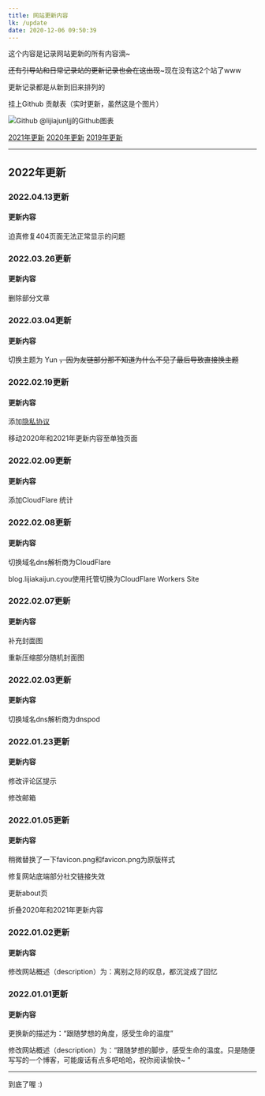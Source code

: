 ```yaml
---
title: 网站更新内容
lk: /update
date: 2020-12-06 09:50:39
---
```


这个内容是记录网站更新的所有内容滴~

~~还有引导站和日常记录站的更新记录也会在这出现~~~现在没有这2个站了www

更新记录都是从新到旧来排列的

挂上Github 贡献表（实时更新，虽然这是个图片）

![Github [@lijiajunljj](https://github.com/lijiajunljj)的Github图表](https://ghchart.rshah.org/lijiajunljj) 

[2021年更新](/update/2021) [2020年更新](/update/2020) [2019年更新](/update/2019)

---

## 2022年更新

### 2022.04.13更新

#### 更新内容

迫真修复404页面无法正常显示的问题

### 2022.03.26更新

#### 更新内容

删除部分文章

### 2022.03.04更新

#### 更新内容

切换主题为 Yun ~~，因为友链部分那不知道为什么不见了最后导致直接换主题~~

### 2022.02.19更新

#### 更新内容

添加[隐私协议](/privacy-policy)

移动2020年和2021年更新内容至单独页面

### 2022.02.09更新

#### 更新内容

添加CloudFlare 统计

### 2022.02.08更新

#### 更新内容

切换域名dns解析商为CloudFlare

blog.lijiakaijun.cyou使用托管切换为CloudFlare Workers Site

### 2022.02.07更新

#### 更新内容

补充封面图

重新压缩部分随机封面图

### 2022.02.03更新

#### 更新内容

切换域名dns解析商为dnspod

### 2022.01.23更新

#### 更新内容

修改评论区提示

修改邮箱

### 2022.01.05更新

#### 更新内容

稍微替换了一下favicon.png和favicon.png为原版样式

修复网站底端部分社交链接失效

更新about页

折叠2020年和2021年更新内容

### 2022.01.02更新

#### 更新内容

修改网站概述（description）为：离别之际的叹息，都沉淀成了回忆

### 2022.01.01更新

#### 更新内容

更换新的描述为：“跟随梦想的角度，感受生命的温度”

修改网站概述（description）为：“跟随梦想的脚步，感受生命的温度。只是随便写写的一个博客，可能废话有点多吧哈哈，祝你阅读愉快~ ”

---

到底了喔 :)

<!--
Hi~ o(*￣▽￣*)ブ

这里是真的没有多少东西哦~

阿里嘎多~

2020.07.05 11:46:30
-->